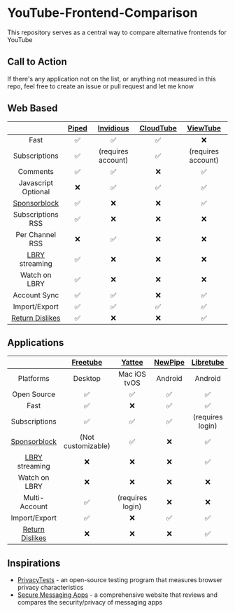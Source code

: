 # YouTube-Frontend-Comparison
This repository serves as a central way to compare alternative frontends for YouTube

## Call to Action
If there's any application not on the list, or anything not measured in this repo, feel free to create an issue or pull request and let me know

## Web Based
| | [Piped](https://github.com/TeamPiped/Piped) | [Invidious](https://github.com/iv-org/invidious) | [CloudTube](https://sr.ht/~cadence/tube) | [ViewTube](https://github.com/ViewTube/viewtube-vue) |
| :---: | :---: | :---: | :---: | :---: |
| Fast | :white_check_mark:| :white_check_mark:| :white_check_mark: | :x: |
| Subscriptions | :white_check_mark: | (requires account) |:white_check_mark:| (requires account) |
| Comments | :white_check_mark:|:white_check_mark:| :x: | ✅ |
| Javascript Optional |:x:|:white_check_mark:|:white_check_mark:| ✅ |
| [Sponsorblock](https://github.com/ajayyy/SponsorBlock)|:white_check_mark:|:x:|:x:| :white_check_mark:|
| Subscriptions RSS | :white_check_mark: |:x:|:x:| :x: |
| Per Channel RSS | :x: |:white_check_mark:|:x:| :x: |
| [LBRY](https://github.com/lbryio/lbry-desktop) streaming | :white_check_mark: | :x: | :x: | :x: |
| Watch on LBRY | ✅ | :x: | :x: | :x: |
| Account Sync| :white_check_mark: | :white_check_mark: | :x: | :white_check_mark: |
| Import/Export | :white_check_mark:|:white_check_mark:|:white_check_mark:| ✅ |
| [Return Dislikes](https://github.com/Anarios/return-youtube-dislike)| :white_check_mark: | :x: | :x: | ✅ |

## Applications
| | [Freetube](https://github.com/FreeTubeApp/FreeTube) | [Yattee](https://github.com/yattee/yattee) | [NewPipe](https://github.com/TeamNewPipe/NewPipe)| [Libretube](https://github.com/libre-tube/LibreTube) |
| :---: | :---: | :---: | :---: |  :---: |
| Platforms | Desktop | Mac iOS tvOS | Android |  Android |
| Open Source | ✅  | ✅  | ✅ |  ✅ |
| Fast | :white_check_mark:| :x: | :white_check_mark:|  ✅ |
| Subscriptions | :white_check_mark:| :white_check_mark: | :white_check_mark:|  (requires login) |
| [Sponsorblock](https://github.com/ajayyy/SponsorBlock) |(Not customizable)| :white_check_mark: |❌ | ✅ |
| [LBRY](https://github.com/lbryio/lbry-desktop) streaming | :x: | :x: | :x: | ✅ |
| Watch on LBRY | :x: | :x: | :x: | :x: |
| Multi-Account| :white_check_mark:| (requires login) | :x: | ❌ |
| Import/Export | :white_check_mark:| :x: |:white_check_mark:| ✅ |
| [Return Dislikes](https://github.com/Anarios/return-youtube-dislike)| :x: | :x: | :x: | ✅ |

## Inspirations
- [PrivacyTests](https://privacytests.org) - an open-source testing program that measures browser privacy characteristics
- [Secure Messaging Apps](https://www.securemessagingapps.com) - a comprehensive website that reviews and compares the security/privacy of messaging apps 

